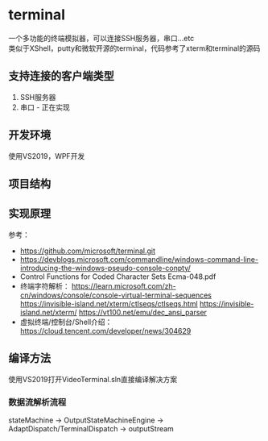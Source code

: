 
# terminal

一个多功能的终端模拟器，可以连接SSH服务器，串口...etc  
类似于XShell，putty和微软开源的terminal，代码参考了xterm和terminal的源码  

## 支持连接的客户端类型
1. SSH服务器
2. 串口 - 正在实现

## 开发环境
使用VS2019，WPF开发

## 项目结构

## 实现原理
参考：  
* https://github.com/microsoft/terminal.git
* https://devblogs.microsoft.com/commandline/windows-command-line-introducing-the-windows-pseudo-console-conpty/
* Control Functions for Coded Character Sets Ecma-048.pdf
* 终端字符解析：
https://learn.microsoft.com/zh-cn/windows/console/console-virtual-terminal-sequences
https://invisible-island.net/xterm/ctlseqs/ctlseqs.html
https://invisible-island.net/xterm/
https://vt100.net/emu/dec_ansi_parser
* 虚拟终端/控制台/Shell介绍：https://cloud.tencent.com/developer/news/304629





## 编译方法
使用VS2019打开VideoTerminal.sln直接编译解决方案

### 数据流解析流程
stateMachine -> OutputStateMachineEngine -> AdaptDispatch/TerminalDispatch -> outputStream



